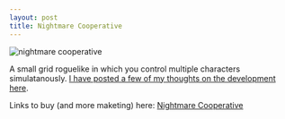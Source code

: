 ```yaml
---
layout: post
title: Nightmare Cooperative
---
```


![nightmare cooperative](https://dl.dropboxusercontent.com/u/43672/blog_static/images/nightmare_cooperative.png)

A small grid roguelike in which you control multiple characters simulatanously. [I have posted a few of my thoughts on the development here](http://jonbro.tk/blog/2014/03/03/The_Nightmare_Cooperative.html).

Links to buy (and more maketing) here: [Nightmare Cooperative](http://luckyframe.co.uk/nightmare)